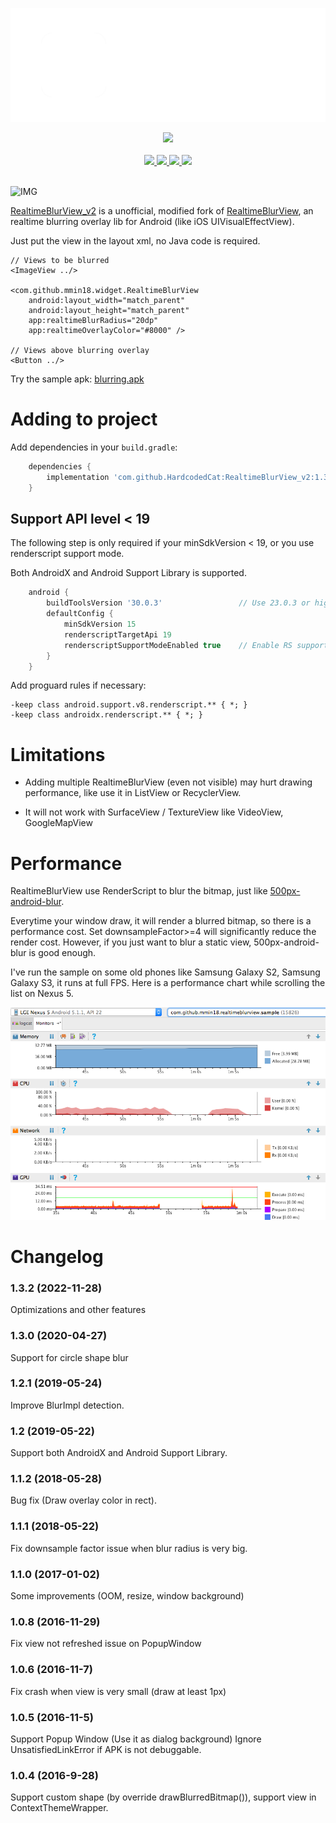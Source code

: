<p align="center">
  <img src="/imgs/logo.png?raw=true">
</p>
<div align="center">
  <a href="https://github.com/HardcodedCat/RealtimeBlurView_v2/actions/workflows/sample_build.yml?query=branch%3Amaster">
    <img src="https://img.shields.io/github/workflow/status/HardcodedCat/RealtimeBlurView_v2/Sample%20build/master?label=Build&logo=gradle"/>
  </a>
</div>
<br />
<div align="center">
  <a href="https://developer.android.com/about/versions/android-4.0-highlights">
    <img src="https://img.shields.io/static/v1?label=Android&message=4.0.3%2B&color=brightgreen&style=flat&logo=android&logoColor=white"/>
  </a>
  <a href="https://github.com/HardcodedCat/RealtimeBlurView_v2/commits/master">
    <img src="https://img.shields.io/github/last-commit/HardcodedCat/RealtimeBlurView_v2/master?color=informational&label=Updated&logo=github"/>
  </a>
  <a href="https://github.com/HardcodedCat/RealtimeBlurView_v2/releases">
    <img src="https://badgen.net/github/tag/HardcodedCat/RealtimeBlurView_v2?color=orange&icon=terminal&label=Latest"/>
  </a>
  <a href="/LICENSE">
    <img src="https://img.shields.io/badge/License-Apache_v2-informational.svg?logo=apache"/>
  </a>
</div>
<br />

![IMG](imgs/1.gif)

[RealtimeBlurView_v2](https://github.com/HardcodedCat/RealtimeBlurView_v2) is a unofficial, modified fork of [RealtimeBlurView](https://github.com/mmin18/RealtimeBlurView), an realtime blurring overlay lib for Android (like iOS UIVisualEffectView).

Just put the view in the layout xml, no Java code is required.

	// Views to be blurred
	<ImageView ../>
	
	<com.github.mmin18.widget.RealtimeBlurView
		android:layout_width="match_parent"
		android:layout_height="match_parent"
		app:realtimeBlurRadius="20dp"
		app:realtimeOverlayColor="#8000" />
	
	// Views above blurring overlay
	<Button ../>

Try the sample apk: [blurring.apk](https://github.com/HardcodedCat/RealtimeBlurView_v2/suites/9075384565/artifacts/420105390)

# Adding to project

Add dependencies in your `build.gradle`:

```groovy
	dependencies {
	    implementation 'com.github.HardcodedCat:RealtimeBlurView_v2:1.3.2'
	}
```

## Support API level < 19

The following step is only required if your minSdkVersion < 19, or you use renderscript support mode.

Both AndroidX and Android Support Library is supported.

```groovy
	android {
		buildToolsVersion '30.0.3'                 // Use 23.0.3 or higher
		defaultConfig {
			minSdkVersion 15
			renderscriptTargetApi 19
			renderscriptSupportModeEnabled true    // Enable RS support
		}
	}
```

Add proguard rules if necessary:

```
-keep class android.support.v8.renderscript.** { *; }
-keep class androidx.renderscript.** { *; }
```

# Limitations

- Adding multiple RealtimeBlurView (even not visible) may hurt drawing performance, like use it in ListView or RecyclerView.

- It will not work with SurfaceView / TextureView like VideoView, GoogleMapView

# Performance

RealtimeBlurView use RenderScript to blur the bitmap, just like [500px-android-blur](https://github.com/500px/500px-android-blur).

Everytime your window draw, it will render a blurred bitmap, so there is a performance cost. Set downsampleFactor>=4 will significantly reduce the render cost. However, if you just want to blur a static view, 500px-android-blur is good enough.

I've run the sample on some old phones like Samsung Galaxy S2, Samsung Galaxy S3, it runs at full FPS. Here is a performance chart while scrolling the list on Nexus 5.

![Nexus5](imgs/2.png)

# Changelog

### 1.3.2 (2022-11-28)

Optimizations and other features

### 1.3.0 (2020-04-27)

Support for circle shape blur

### 1.2.1 (2019-05-24)

Improve BlurImpl detection.

### 1.2 (2019-05-22)

Support both AndroidX and Android Support Library.

### 1.1.2 (2018-05-28)

Bug fix (Draw overlay color in rect).

### 1.1.1 (2018-05-22)

Fix downsample factor issue when blur radius is very big.

### 1.1.0 (2017-01-02)

Some improvements (OOM, resize, window background)

### 1.0.8 (2016-11-29)

Fix view not refreshed issue on PopupWindow

### 1.0.6 (2016-11-7)

Fix crash when view is very small (draw at least 1px)

### 1.0.5 (2016-11-5)

Support Popup Window (Use it as dialog background)
Ignore UnsatisfiedLinkError if APK is not debuggable.

### 1.0.4 (2016-9-28)

Support custom shape (by override drawBlurredBitmap()), support view in ContextThemeWrapper.

